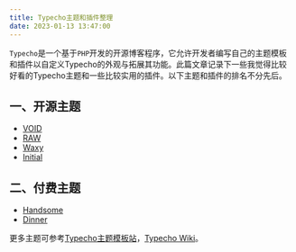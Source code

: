 ```yaml
---
title: Typecho主题和插件整理
date: 2023-01-13 13:47:00
---
```

`Typecho`是一个基于`PHP`开发的开源博客程序，它允许开发者编写自己的主题模板和插件以自定义Typecho的外观与拓展其功能。此篇文章记录下一些我觉得比较好看的Typecho主题和一些比较实用的插件。以下主题和插件的排名不分先后。

## 一、开源主题

- [VOID](https://github.com/AlanDecode/Typecho-Theme-VOID)
- [RAW](https://github.com/AlanDecode/Typecho-Theme-RAW)
- [Waxy](https://github.com/dingzd1995/typecho-theme-waxy)
- [Initial](https://github.com/jielive/initial)

## 二、付费主题

- [Handsome](https://www.ihewro.com/archives/489/)
- [Dinner](https://blog.zezeshe.com/archives/dinner-typecho-theme.html)

更多主题可参考[Typecho主题模板站](https://typecho.me/)，[Typecho Wiki](https://www.typecho.wiki/)。

